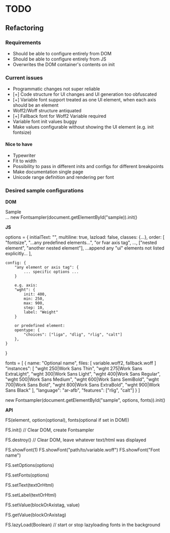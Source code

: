 # TODO

## Refactoring

### Requirements
- Should be able to configure entirely from DOM
- Should be able to configure entirely from JS
- Overwrites the DOM container's contents on init

### Current issues
- Programmatic changes not super reliable
- [+] Code structure for UI changes and UI generation too obfuscated
- [+] Variable font support treated as one UI element, when each axis should be an element
- Woff2/Woff structure antiquated
- [+] Fallback font for Woff2 Variable required
- Variable font init values buggy
- Make values configurable without showing the UI element (e.g. init fontsize)

#### Nice to have
- Typewriter
- Fit to width
- Possibility to pass in different inits and configs for different breakpoints
- Make documentation single page
- Unicode range definition and rendering per font

### Desired sample configurations

**DOM**

<div id="sample"
    data-fonts="variable.woff2"
    or
    data-fonts="variable.woff2,fallback.woff"
    or
    data-fonts="[{name:'Optional name',files:[variable.woff2,fallback.woff}]"
    or
    data-fonts="[{name:'Optional name',files:[variable.woff2,fallback.woff]},other.woff2,{files:[another.woff2,fallback.woff]}]"
    or
    data-fonts="variable.woff2,instances:['wght 250|Work Sans Thin'],features:['rlig']"
>Sample</div>
...
new Fontsampler(document.getElementById("sample)).init()

**JS**

options = {
    initialText: "",
    multiline: true,
    lazload: false,
    classes: {...},
    order: [
        "fontsize", 
        "...any predefined elements...", 
        "or fvar axis tag", 
        ..., 
        ["nested element", "another nested element"], 
        ...append any "ui" elements not listed explicitly...
        ],

    config: {
        "any element or axis tag": {
            ... specific options ...
        }

        e.g. axis:
        "wght": {
            init: 400,
            min: 250,
            max: 900,
            step: 10,
            label: "Weight"
        }

        or predefined element:
        opentype: {
            "choices": ["liga", "dlig", "rlig", "calt"]
        },
    }
}

fonts = [
    {
        name: "Optional name",
        files: [
            variable.woff2,
            fallback.woff
        ]
        "instances": [
            "wght 250|Work Sans Thin",
            "wght 275|Work Sans ExtraLight",
            "wght 300|Work Sans Light",
            "wght 400|Work Sans Regular",
            "wght 500|Work Sans Medium",
            "wght 600|Work Sans SemiBold",
            "wght 700|Work Sans Bold",
            "wght 800|Work Sans ExtraBold",
            "wght 900|Work Sans Black"
        ],
        "language": "ar-afb",
        "features": ["rlig", "calt"]
    }
]

new Fontsampler(document.getElementById("sample", options, fonts)).init()

**API**

FS(element, option(optional), fonts(optional if set in DOM))

FS.init() // Clear DOM, create Fontsampler

FS.destroy() // Clear DOM, leave whatever text/html was displayed

FS.showFont(1)
FS.showFont("path/to/variable.woff")
FS.showFont("Font name")

FS.setOptions(options)

FS.setFonts(options)

FS.setText(textOrHtml)

FS.setLabel(textOrHtml)

FS.setValue(blockOrAxistag, value)

FS.getValue(blockOrAxistag)

FS.lazyLoad(Boolean) // start or stop lazyloading fonts in the background